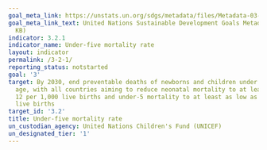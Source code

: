 ```yaml
---
goal_meta_link: https://unstats.un.org/sdgs/metadata/files/Metadata-03-02-01.pdf
goal_meta_link_text: United Nations Sustainable Development Goals Metadata (PDF 225
  KB)
indicator: 3.2.1
indicator_name: Under-five mortality rate
layout: indicator
permalink: /3-2-1/
reporting_status: notstarted
goal: '3'
target: By 2030, end preventable deaths of newborns and children under 5 years of
  age, with all countries aiming to reduce neonatal mortality to at least as low as
  12 per 1,000 live births and under-5 mortality to at least as low as 25 per 1,000
  live births
target_id: '3.2'
title: Under-five mortality rate
un_custodian_agency: United Nations Children's Fund (UNICEF)
un_designated_tier: '1'
---
```

